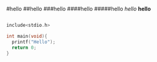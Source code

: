 #hello
##hello
###hello
####hello
#####hello
*hello*
**hello**

```c

include<stdio.h>

int main(void){
  printf("Hello");
  return 0;
}


